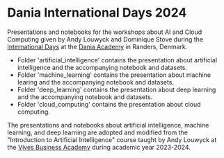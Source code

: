 # Dania International Days 2024

Presentations and notebooks for the workshops about AI and Cloud Computing given by Andy Louwyck and Dominique Stove during the [International Days](https://eadania.com/international-days/) at the [Dania Academy](https://eadania.com/) in Randers, Denmark.

- Folder 'artificial_intelligence' contains the presentation about artificial intelligence and the accompanying notebook and datasets.
- Folder 'machine_learning' contains the presentation about machine learing and the accompanying notebook and datasets.
- Folder 'deep_learning' contains the presentation about deep learning and the accompanying notebook and datasets.
- Folder 'cloud_computing' contains the presentation about cloud computing.

The presentations and notebooks about artificial intelligence, machine learning, and deep learning are adopted and modified from the "Introduction to Artificial Intelligence" course taught by Andy Louwyck at the [Vives Business Academy](https://www.vives.be/en/commercial-sciences-business-management-and-informatics/vives-business-academy-kortrijk)
during academic year 2023-2024.

